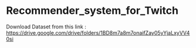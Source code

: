 # Recommender_system_for_Twitch

Download Dataset from this link : https://drive.google.com/drive/folders/1BD8m7a8m7onaifZay05yYjaLxyVV40si
